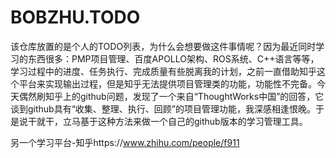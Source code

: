 # BOBZHU.TODO
该仓库放置的是个人的TODO列表，为什么会想要做这件事情呢？因为最近同时学习的东西很多：PMP项目管理、百度APOLLO架构、ROS系统、C++语言等等，学习过程中的进度、任务执行、完成质量有些脱离我的计划，之前一直借助知乎这个平台来实现输出过程，但是知乎无法提供项目管理类的功能，功能性不完备。今天偶然刷知乎上的github问题，发现了一个来自“ThoughtWorks中国”的回答，它谈到github具有“收集、整理、执行、回顾”的项目管理功能，我深感相逢恨晚。于是说干就干，立马基于这种方法来做一个自己的github版本的学习管理工具。

另一个学习平台-知乎https://www.zhihu.com/people/f911


